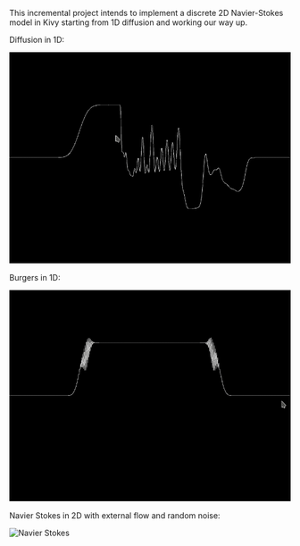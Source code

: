 This incremental project intends to implement a discrete 2D Navier-Stokes model
in Kivy starting from 1D diffusion and working our way up.

Diffusion in 1D:

![Diffusion in 1D](diffusion_1d.gif)


Burgers in 1D:

![Burgers in 1D](burgers_1d_2.gif)

Navier Stokes in 2D with external flow and random noise:

![Navier Stokes](navier_stokes.gif)